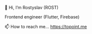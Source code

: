 👋 Hi, I’m Rostyslav (ROST)

Frontend engineer (Flutter, Firebase)

📫 How to reach me... https://topoint.me
